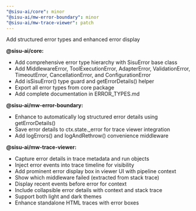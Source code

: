 ```yaml
---
"@sisu-ai/core": minor
"@sisu-ai/mw-error-boundary": minor
"@sisu-ai/mw-trace-viewer": patch
---
```


Add structured error types and enhanced error display

**@sisu-ai/core:**
- Add comprehensive error type hierarchy with SisuError base class
- Add MiddlewareError, ToolExecutionError, AdapterError, ValidationError, TimeoutError, CancellationError, and ConfigurationError
- Add isSisuError() type guard and getErrorDetails() helper
- Export all error types from core package
- Add complete documentation in ERROR_TYPES.md

**@sisu-ai/mw-error-boundary:**
- Enhance to automatically log structured error details using getErrorDetails()
- Save error details to ctx.state._error for trace viewer integration
- Add logErrors() and logAndRethrow() convenience middleware

**@sisu-ai/mw-trace-viewer:**
- Capture error details in trace metadata and run objects
- Inject error events into trace timeline for visibility
- Add prominent error display box in viewer UI with pipeline context
- Show which middleware failed (extracted from stack trace)
- Display recent events before error for context
- Include collapsible error details with context and stack trace
- Support both light and dark themes
- Enhance standalone HTML traces with error boxes
